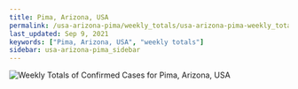 ```yaml
---
title: Pima, Arizona, USA
permalink: /usa-arizona-pima/weekly_totals/usa-arizona-pima-weekly_totals.html
last_updated: Sep 9, 2021
keywords: ["Pima, Arizona, USA", "weekly totals"]
sidebar: usa-arizona-pima_sidebar
---
```


![Weekly Totals of Confirmed Cases for Pima, Arizona, USA](/covid_tracker/images/graphs/usa-arizona-pima-weekly_totals_graph.png)
